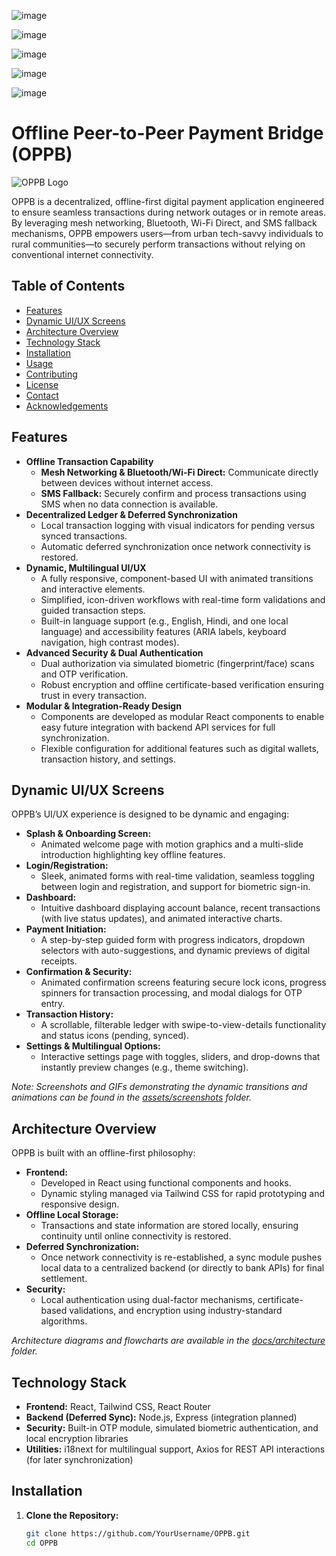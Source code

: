 ![image](https://github.com/user-attachments/assets/ed0dda5b-1d55-43b4-8b53-74d8844b0791)

![image](https://github.com/user-attachments/assets/a1c1a0a6-6006-4545-a614-5a50247f70f9)

![image](https://github.com/user-attachments/assets/56d81f86-26a2-41fc-8e23-88f91f6ed512)

![image](https://github.com/user-attachments/assets/36b0f21c-008f-4b69-a379-2b71a428b29c)

![image](https://github.com/user-attachments/assets/78d73835-cb56-4260-b94e-17a3e9dc850a)

# Offline Peer-to-Peer Payment Bridge (OPPB)

![OPPB Logo](./assets/logo.png)

OPPB is a decentralized, offline-first digital payment application engineered to ensure seamless transactions during network outages or in remote areas. By leveraging mesh networking, Bluetooth, Wi-Fi Direct, and SMS fallback mechanisms, OPPB empowers users—from urban tech-savvy individuals to rural communities—to securely perform transactions without relying on conventional internet connectivity.

## Table of Contents
- [Features](#features)
- [Dynamic UI/UX Screens](#dynamic-uiux-screens)
- [Architecture Overview](#architecture-overview)
- [Technology Stack](#technology-stack)
- [Installation](#installation)
- [Usage](#usage)
- [Contributing](#contributing)
- [License](#license)
- [Contact](#contact)
- [Acknowledgements](#acknowledgements)

## Features
- **Offline Transaction Capability**  
  - **Mesh Networking & Bluetooth/Wi-Fi Direct:** Communicate directly between devices without internet access.
  - **SMS Fallback:** Securely confirm and process transactions using SMS when no data connection is available.
- **Decentralized Ledger & Deferred Synchronization**  
  - Local transaction logging with visual indicators for pending versus synced transactions.
  - Automatic deferred synchronization once network connectivity is restored.
- **Dynamic, Multilingual UI/UX**  
  - A fully responsive, component-based UI with animated transitions and interactive elements.
  - Simplified, icon-driven workflows with real-time form validations and guided transaction steps.
  - Built-in language support (e.g., English, Hindi, and one local language) and accessibility features (ARIA labels, keyboard navigation, high contrast modes).
- **Advanced Security & Dual Authentication**  
  - Dual authorization via simulated biometric (fingerprint/face) scans and OTP verification.
  - Robust encryption and offline certificate-based verification ensuring trust in every transaction.
- **Modular & Integration-Ready Design**  
  - Components are developed as modular React components to enable easy future integration with backend API services for full synchronization.
  - Flexible configuration for additional features such as digital wallets, transaction history, and settings.

## Dynamic UI/UX Screens
OPPB’s UI/UX experience is designed to be dynamic and engaging:
- **Splash & Onboarding Screen:**  
  - Animated welcome page with motion graphics and a multi-slide introduction highlighting key offline features.
- **Login/Registration:**  
  - Sleek, animated forms with real-time validation, seamless toggling between login and registration, and support for biometric sign-in.
- **Dashboard:**  
  - Intuitive dashboard displaying account balance, recent transactions (with live status updates), and animated interactive charts.
- **Payment Initiation:**  
  - A step-by-step guided form with progress indicators, dropdown selectors with auto-suggestions, and dynamic previews of digital receipts.
- **Confirmation & Security:**  
  - Animated confirmation screens featuring secure lock icons, progress spinners for transaction processing, and modal dialogs for OTP entry.
- **Transaction History:**  
  - A scrollable, filterable ledger with swipe-to-view-details functionality and status icons (pending, synced).
- **Settings & Multilingual Options:**  
  - Interactive settings page with toggles, sliders, and drop-downs that instantly preview changes (e.g., theme switching).

*Note: Screenshots and GIFs demonstrating the dynamic transitions and animations can be found in the [assets/screenshots](./assets/screenshots) folder.*

## Architecture Overview
OPPB is built with an offline-first philosophy:
- **Frontend:**  
  - Developed in React using functional components and hooks.
  - Dynamic styling managed via Tailwind CSS for rapid prototyping and responsive design.
- **Offline Local Storage:**  
  - Transactions and state information are stored locally, ensuring continuity until online connectivity is restored.
- **Deferred Synchronization:**  
  - Once network connectivity is re-established, a sync module pushes local data to a centralized backend (or directly to bank APIs) for final settlement.
- **Security:**  
  - Local authentication using dual-factor mechanisms, certificate-based validations, and encryption using industry-standard algorithms.

*Architecture diagrams and flowcharts are available in the [docs/architecture](./docs/architecture) folder.*

## Technology Stack
- **Frontend:** React, Tailwind CSS, React Router
- **Backend (Deferred Sync):** Node.js, Express (integration planned)
- **Security:** Built-in OTP module, simulated biometric authentication, and local encryption libraries
- **Utilities:** i18next for multilingual support, Axios for REST API interactions (for later synchronization)

## Installation
1. **Clone the Repository:**
   ```bash
   git clone https://github.com/YourUsername/OPPB.git
   cd OPPB







